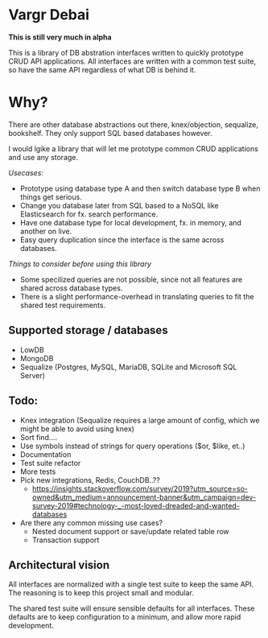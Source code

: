 # Vargr Debai

**This is still very much in alpha**

This is a library of DB abstration interfaces written to quickly prototype CRUD API applications.
All interfaces are written with a common test suite, so have the same API regardless of what DB is behind it.

# Why?
There are other database abstractions out there, knex/objection, sequalize, bookshelf.
They only support SQL based databases however.

I would lgike a library that will let me prototype common CRUD applications and use any storage.

*Usecases:*
* Prototype using database type A and then switch database type B when things get serious.
* Change you database later from SQL based to a NoSQL like Elasticsearch for fx. search performance.
* Have one database type for local development, fx. in memory, and another on live.
* Easy query duplication since the interface is the same across databases.

*Things to consider before using this library*
* Some specilized queries are not possible, since not all features are shared across database types.
* There is a slight performance-overhead in translating queries to fit the shared test requirements.

## Supported storage / databases
* LowDB
* MongoDB
* Sequalize (Postgres, MySQL, MariaDB, SQLite and Microsoft SQL Server)

## Todo:
* Knex integration (Sequalize requires a large amount of config, which we might be able to avoid using knex)
* Sort find....
* Use symbols instead of strings for query operations ($or, $like, et..)
* Documentation
* Test suite refactor
* More tests
* Pick new integrations, Redis, CouchDB..??
   * https://insights.stackoverflow.com/survey/2019?utm_source=so-owned&utm_medium=announcement-banner&utm_campaign=dev-survey-2019#technology-_-most-loved-dreaded-and-wanted-databases
* Are there any common missing use cases?
    * Nested document support or save/update related table row
    * Transaction support

## Architectural vision

All interfaces are normalized with a single test suite to keep the same API.
The reasoning is to keep this project small and modular.

The shared test suite will ensure sensible defaults for all interfaces.
These defaults are to keep configuration to a minimum, and allow more rapid development.

